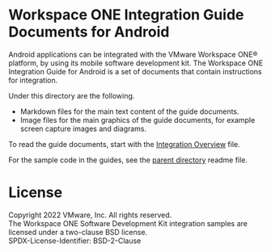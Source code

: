 # Workspace ONE Integration Guide Documents for Android
Android applications can be integrated with the VMware Workspace ONE® platform,
by using its mobile software development kit. The Workspace ONE Integration
Guide for Android is a set of documents that contain instructions for
integration.

Under this directory are the following.

-   Markdown files for the main text content of the guide documents.
-   Image files for the main graphics of the guide documents, for example screen
    capture images and diagrams.

To read the guide documents, start with the
[Integration Overview](01Overview/WorkspaceONE_Android_IntegrationOverview.md)
file.

For the sample code in the guides, see the [parent directory](..) readme file.

# License
Copyright 2022 VMware, Inc. All rights reserved.  
The Workspace ONE Software Development Kit integration samples are licensed
under a two-clause BSD license.  
SPDX-License-Identifier: BSD-2-Clause